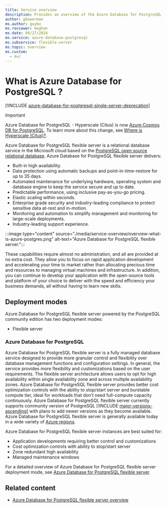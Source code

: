 ```yaml
---
title: Service overview
description: Provides an overview of the Azure Database for PostgreSQL flexible server relational database service.
author: gbowerman
ms.author: guybo
ms.reviewer: maghan
ms.date: 04/27/2024
ms.service: azure-database-postgresql
ms.subservice: flexible-server
ms.topic: overview
ms.custom:
  - mvc
---
```


# What is Azure Database for PostgreSQL ?

[!INCLUDE [azure-database-for-postgresql-single-server-deprecation](../includes/azure-database-for-postgresql-single-server-deprecation.md)]

> [!IMPORTANT]
> Azure Database for PostgreSQL - Hyperscale (Citus) is now [Azure Cosmos DB for PostgreSQL](../../cosmos-db/postgresql/introduction.md). To learn more about this change, see [Where is Hyperscale (Citus)?](../hyperscale/moved.md).

Azure Database for PostgreSQL flexible server is a relational database service in the Microsoft cloud based on the [PostgreSQL open source relational database](https://www.postgresql.org/). Azure Database for PostgreSQL flexible server delivers:

- Built-in high availability.
- Data protection using automatic backups and point-in-time-restore for up to 35 days.
- Automated maintenance for underlying hardware, operating system and database engine to keep the service secure and up to date.
- Predictable performance, using inclusive pay-as-you-go pricing.
- Elastic scaling within seconds.
- Enterprise grade security and industry-leading compliance to protect sensitive data at-rest and in-motion.
- Monitoring and automation to simplify management and monitoring for large-scale deployments.
- Industry-leading support experience.

:::image type="content" source="./media/service-overview/overview-what-is-azure-postgres.png" alt-text="Azure Database for PostgreSQL flexible server.":::

These capabilities require almost no administration, and all are provided at no extra cost. They allow you to focus on rapid application development and accelerating your time to market rather than allocating precious time and resources to managing virtual machines and infrastructure. In addition, you can continue to develop your application with the open-source tools and platform of your choice to deliver with the speed and efficiency your business demands, all without having to learn new skills.

## Deployment modes

Azure Database for PostgreSQL flexible server powered by the PostgreSQL community edition has two deployment modes:

- Flexible server

### Azure Database for PostgreSQL 

Azure Database for PostgreSQL flexible server is a fully managed database service designed to provide more granular control and flexibility over database management functions and configuration settings. In general, the service provides more flexibility and customizations based on the user requirements. The flexible server architecture allows users to opt for high availability within single availability zone and across multiple availability zones. Azure Database for PostgreSQL flexible server provides better cost optimization controls with the ability to stop/start server and burstable compute tier, ideal for workloads that don’t need full-compute capacity continuously. Azure Database for PostgreSQL flexible server currently supports community version of PostgreSQL [!INCLUDE [major-versions-ascending](includes/major-versions-ascending.md)] with plans to add newer versions as they become available. Azure Database for PostgreSQL flexible server is generally available today in a wide variety of [Azure regions](overview.md#azure-regions).

Azure Database for PostgreSQL flexible server instances are best suited for:

- Application developments requiring better control and customizations
- Cost optimization controls with ability to stop/start server
- Zone redundant high availability
- Managed maintenance windows

For a detailed overview of Azure Database for PostgreSQL flexible server deployment mode, see [Azure Database for PostgreSQL flexible server](overview.md).

## Related content
- [Azure Database for PostgreSQL flexible server overview](overview.md)